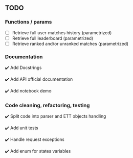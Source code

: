 ## TODO

### Functions / params

- [ ] Retrieve full user-matches history (parametrized)
- [ ] Retrieve full leaderboard (parametrized)
- [ ] Retrieve ranked and/or unranked matches (parametrized)

### Documentation

:heavy_check_mark: Add Docstrings

:heavy_check_mark: Add API official documentation

:heavy_check_mark: Add notebook demo

### Code cleaning, refactoring, testing

:heavy_check_mark: Split code into parser and ETT objects handling

:heavy_check_mark: Add unit tests

:heavy_check_mark: Handle request exceptions

:heavy_check_mark: Add enum for states variables

